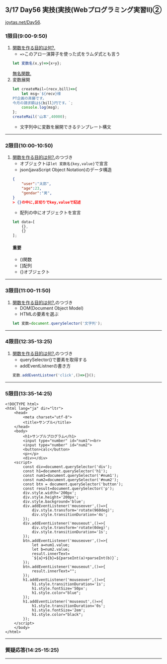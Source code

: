 ## 3/17 Day56 実技(実技(Webプログラミング実習Ⅱ)②
[joytas.net/Day56](https://joytas.net/%e8%a8%93%e7%b7%b4/day56).
### 1限目(9:00-9:50)
1. [関数を作る目的は何?.](https://impress.tameshiyo.me/9784295003850?page=131)
	- `=>`このアロー演算子を使った式をラムダ式とも言う
	~~~javascript
	let 変数名(x,y)=>{x+y};
	~~~
	[無名関数.](https://ja.wikipedia.org/wiki/%E7%84%A1%E5%90%8D%E9%96%A2%E6%95%B0)
1. 変数展開
	~~~javascript
	let createMail=(recv,bill)=>{
		let msg=`${recv}様
	PT企画の斉藤です。
	今月の請求額は${bill}円です。`;
		console.log(msg);
	};
	createMail('山本',40000);
	~~~
	- 文字列中に変数を展開できるテンプレート構文
---
### 2限目(10:00-10:50)
1. [関数を作る目的は何?.](https://impress.tameshiyo.me/9784295003850?page=131)のつづき
	- オブジェクトは`let 変数名{key,value}`で宣言
	- json(javaScript Object Notation)のデータ構造
	~~~json
	{
		"user":"太郎",
		"age":23,
		"gendar":"男",
	}
	> {}の中に,区切りでkey,valueで記述
	~~~
	- 配列の中にオブジェクトを宣言
	~~~javascript
	let data=[
		{},
		{}
	];
	~~~
	#### 重要
	- ()関数
	- []配列
	- {}オブジェクト
---
### 3限目(11:00-11:50)
1. [関数を作る目的は何?.](https://impress.tameshiyo.me/9784295003850?page=131)のつづき
	- DOM(Document Object Model)
	- HTMLの要素を選ぶ
	~~~javascript
	let 変数=document.querySelector('文字列');
	~~~
---
### 4限目(12:35-13:25)
1. [関数を作る目的は何?.](https://impress.tameshiyo.me/9784295003850?page=131)のつづき
	- querySelector()で要素を取得する
	- addEventListnerの書き方
	~~~javascript
	変数.addEventListner('click',()=>{}();
	~~~
---
### 5限目(13:35-14:25)
	<!DOCTYPE html>
	<html lang="ja" dir="ltr">
		<head>
			<meta charset="utf-8">
			<title>サンプル</title>
		</head>
		<body>
			<h1>サンプルプログラム</h1>
			<input type="number" id="num1"><br>
			<input type="number" id="num2">
			<button>calc</button>
			<p></p>
			<div></div>
		<script>
			const div=document.querySelector('div');
			const h1=document.querySelector('h1');
			const num1=document.querySelector('#num1');
			const num2=document.querySelector('#num2');
			const btn = document.querySelector('button');
			const result=document.querySelector('p');
			div.style.width='200px';
			div.style.height='200px';
			div.style.background='blue';
			div.addEventListener('mouseover',()=>{
				div.style.transform='rotate(960deg)';
				div.style.transitionDuration='4s';
			});
			div.addEventListener('mouseout',()=>{
				div.style.transform='rotate(0deg)';
				div.style.transitionDuration='1s';
			});
			btn.addEventListener('mouseover',()=>{
				let a=num1.value;
				let b=num2.value;
				result.innerText=
				`${a}+${b}=${parseInt(a)+parseInt(b)}`;
			});
			btn.addEventListener('mouseout',()=>{
				result.innerText="";
			});
			h1.addEventListener('mouseover',()=>{
				h1.style.transitionDuration='1s';
				h1.style.fontSize='50px';
				h1.style.color="blue";
			});
			h1.addEventListener('mouseout',()=>{
				h1.style.transitionDuration='0s';
				h1.style.fontSize='2em';
				h1.style.color="black";
			});
		</script>
		</body>
	</html>
---
### 質疑応答(14:25-15:25)
----
